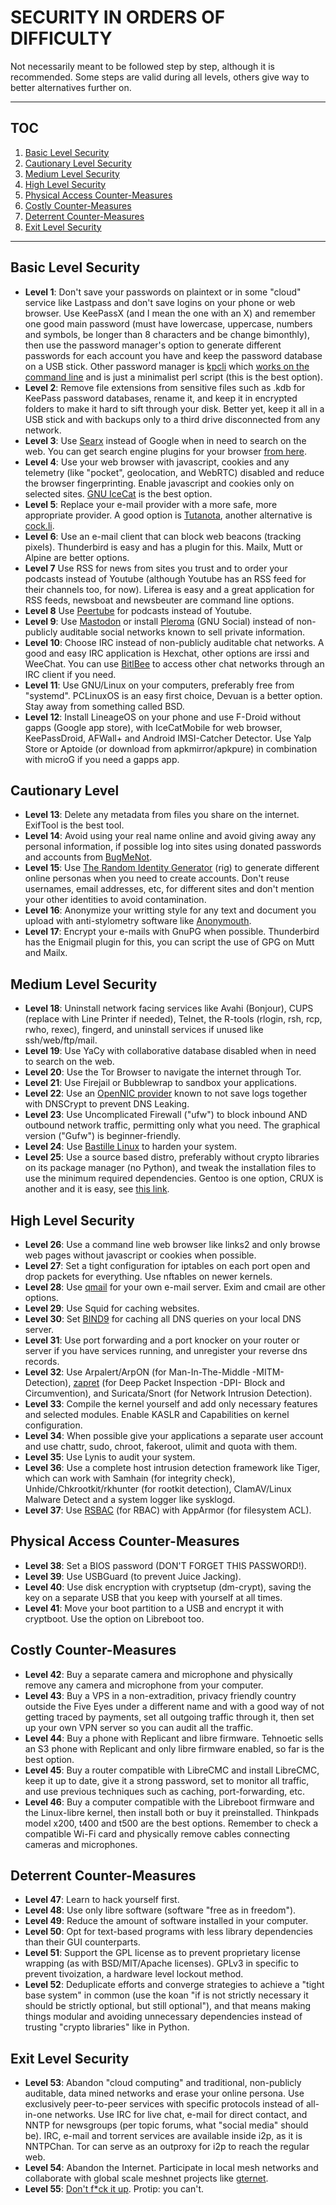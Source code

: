 # SECURITY IN ORDERS OF DIFFICULTY

Not necessarily meant to be followed step by step, although it is recommended. Some steps are valid during all levels, others give way to better alternatives further on.

---
## TOC
1. [Basic Level Security](#basic-level-security)  
2. [Cautionary Level Security](#cautionary-level-security)  
3. [Medium Level Security](#medium-level-security)  
4. [High Level Security](#high-level-security)  
5. [Physical Access Counter-Measures](#physical-access-counter-measures)  
6. [Costly Counter-Measures](#costly-counter-measures)  
7. [Deterrent Counter-Measures](#deterrent-counter-measures)  
8. [Exit Level Security](#exit-level-security)  

---

## Basic Level Security
* __Level 1__: Don't save your passwords on plaintext or in some "cloud" service like Lastpass and don't save logins on your phone or web browser. Use KeePassX (and I mean the one with an X) and remember one good main password (must have lowercase, uppercase, numbers and symbols, be longer than 8 characters and be change bimonthly), then use the password manager's option to generate different passwords for each account you have and keep the password database on a USB stick. Other password manager is [kpcli](https://github.com/alecsammon/kpcli) which [works on the command line](https://www.youtube.com/watch?v=M448GtFa5Xs) and is just a minimalist perl script (this is the best option).
* __Level 2__: Remove file extensions from sensitive files such as .kdb for KeePass password databases, rename it, and keep it in encrypted folders to make it hard to sift through your disk. Better yet, keep it all in a USB stick and with backups only to a third drive disconnected from any network.
* __Level 3__: Use [Searx](https://github.com/asciimoo/searx/wiki/Searx-instances) instead of Google when in need to search on the web. You can get search engine plugins for your browser [from here](https://mycroftproject.com/search-engines.html?name=searx).
* __Level 4__: Use your web browser with javascript, cookies and any telemetry (like "pocket", geolocation, and WebRTC) disabled and reduce the browser fingerprinting. Enable javascript and cookies only on selected sites. [GNU IceCat](https://www.gnu.org/software/gnuzilla/) is the best option.
* __Level 5__: Replace your e-mail provider with a more safe, more appropriate provider. A good option is [Tutanota](https://tutanota.com/), another alternative is [cock.li](https://cock.li/).
* __Level 6__: Use an e-mail client that can block web beacons (tracking pixels). Thunderbird is easy and has a plugin for this. Mailx, Mutt or Alpine are better options.
* __Level 7__ Use RSS for news from sites you trust and to order your podcasts instead of Youtube (although Youtube has an RSS feed for their channels too, for now). Liferea is easy and a great application for RSS feeds, newsboat and newsbeuter are command line options.
* __Level 8__ Use [Peertube](https://instances.joinpeertube.org/instances) for podcasts instead of Youtube.
* __Level 9__: Use [Mastodon](https://joinmastodon.org/) or install [Pleroma](https://github.com/wimvanderbauwhede/limited-systems/wiki/Mastodon-and-Pleroma-on-the-Raspberry-Pi-3) (GNU Social) instead of non-publicly auditable social networks known to sell private information.
* __Level 10__: Choose IRC instead of non-publicly auditable chat networks. A good and easy IRC application is Hexchat, other options are irssi and WeeChat. You can use [BitlBee](https://wiki.bitlbee.org/) to access other chat networks through an IRC client if you need.
* __Level 11__: Use GNU/Linux on your computers, preferably free from "systemd". PCLinuxOS is an easy first choice, Devuan is a better option. Stay away from something called BSD.
* __Level 12__: Install LineageOS on your phone and use F-Droid without gapps (Google app store), with IceCatMobile for web browser, KeePassDroid, AFWall+ and Android IMSI-Catcher Detector. Use Yalp Store or Aptoide (or download from apkmirror/apkpure) in combination with microG if you need a gapps app.

## Cautionary Level
* __Level 13__: Delete any metadata from files you share on the internet. ExifTool is the best tool.
* __Level 14__: Avoid using your real name online and avoid giving away any personal information, if possible log into sites using donated passwords and accounts from [BugMeNot](http://bugmenot.com).
* __Level 15__: Use [The Random Identity Generator](http://rig.sourceforge.net/) (rig) to generate different online personas when you need to create accounts. Don't reuse usernames, email addresses, etc, for different sites and don't mention your other identities to avoid contamination.
* __Level 16__: Anonymize your writting style for any text and document you upload with anti-stylometry software like [Anonymouth](https://github.com/psal/anonymouth).
* __Level 17__: Encrypt your e-mails with GnuPG when possible. Thunderbird has the Enigmail plugin for this, you can script the use of GPG on Mutt and Mailx.

## Medium Level Security
* __Level 18__: Uninstall network facing services like Avahi (Bonjour), CUPS (replace with Line Printer if needed), Telnet, the R-tools (rlogin, rsh, rcp, rwho, rexec), fingerd, and uninstall services if unused like ssh/web/ftp/mail.
* __Level 19__: Use YaCy with collaborative database disabled when in need to search on the web.
* __Level 20__: Use the Tor Browser to navigate the internet through Tor.
* __Level 21__: Use Firejail or Bubblewrap to sandbox your applications.
* __Level 22__: Use an [OpenNIC provider](https://servers.opennicproject.org/) known to not save logs together with DNSCrypt to prevent DNS Leaking.
* __Level 23__: Use Uncomplicated Firewall ("ufw") to block inbound AND outbound network traffic, permitting only what you need. The graphical version ("Gufw") is beginner-friendly.
* __Level 24__: Use [Bastille Linux](http://bastille-linux.sourceforge.net/source.htm) to harden your system.
* __Level 25__: Use a source based distro, preferably without crypto libraries on its package manager (no Python), and tweak the installation files to use the minimum required dependencies. Gentoo is one option, CRUX is another and it is easy, see [this link](https://github.com/mayfrost/guides/blob/master/INITIATION.md).

## High Level Security
* __Level 26__: Use a command line web browser like links2 and only browse web pages without javascript or cookies when possible.
* __Level 27__: Set a tight configuration for iptables on each port open and drop packets for everything. Use nftables on newer kernels.
* __Level 28__: Use [qmail](https://www.schneier.com/blog/archives/2007/11/thoughts_on_the.html) for your own e-mail server. Exim and cmail are other options.
* __Level 29__: Use Squid for caching websites.
* __Level 30__: Set [BIND9](https://unix.stackexchange.com/questions/270716/configure-bind-as-forwarder-only-no-root-hints-encrypted-rpz-blacklist-wh/270796#270796) for caching all DNS queries on your local DNS server.
* __Level 31__: Use port forwarding and a port knocker on your router or server if you have services running, and unregister your reverse dns records.
* __Level 32__: Use Arpalert/ArpON (for Man-In-The-Middle -MITM- Detection), [zapret](https://github.com/bol-van/zapret) (for Deep Packet Inspection -DPI- Block and Circumvention), and Suricata/Snort (for Network Intrusion Detection).
* __Level 33__: Compile the kernel yourself and add only necessary features and selected modules. Enable KASLR and Capabilities on kernel configuration.
* __Level 34__: When possible give your applications a separate user account and use chattr, sudo, chroot, fakeroot, ulimit and quota with them.
* __Level 35__: Use Lynis to audit your system.
* __Level 36__: Use a complete host intrusion detection framework like Tiger, which can work with Samhain (for integrity check), Unhide/Chkrootkit/rkhunter (for rootkit detection), ClamAV/Linux Malware Detect and a system logger like sysklogd.
* __Level 37__: Use [RSBAC](https://www.rsbac.org/) (for RBAC) with AppArmor (for filesystem ACL).

## Physical Access Counter-Measures
* __Level 38__: Set a BIOS password (DON'T FORGET THIS PASSWORD!).
* __Level 39__: Use USBGuard (to prevent Juice Jacking).
* __Level 40__: Use disk encryption with cryptsetup (dm-crypt), saving the key on a separate USB that you keep with yourself at all times.
* __Level 41__: Move your boot partition to a USB and encrypt it with cryptboot. Use the option on Libreboot too.

## Costly Counter-Measures
* __Level 42__: Buy a separate camera and microphone and physically remove any camera and microphone from your computer.
* __Level 43__: Buy a VPS in a non-extradition, privacy friendly country outside the Five Eyes under a different name and with a good way of not getting traced by payments, set all outgoing traffic through it, then set up your own VPN server so you can audit all the traffic.
* __Level 44__: Buy a phone with Replicant and libre firmware. Tehnoetic sells an S3 phone with Replicant and only libre firmware enabled, so far is the best option.
* __Level 45__: Buy a router compatible with LibreCMC and install LibreCMC, keep it up to date, give it a strong password, set to monitor all traffic, and use previous techniques such as caching, port-forwarding, etc.
* __Level 46__: Buy a computer compatible with the Libreboot firmware and the Linux-libre kernel, then install both or buy it preinstalled. Thinkpads model x200, t400 and t500 are the best options. Remember to check a compatible Wi-Fi card and physically remove cables connecting cameras and microphones.

## Deterrent Counter-Measures
* __Level 47__: Learn to hack yourself first.
* __Level 48__: Use only libre software (software "free as in freedom").
* __Level 49__: Reduce the amount of software installed in your computer.
* __Level 50__: Opt for text-based programs with less library dependencies than their GUI counterparts.
* __Level 51__: Support the GPL license as to prevent proprietary license wrapping (as with BSD/MIT/Apache licenses). GPLv3 in specific to prevent tivoization, a hardware level lockout method.
* __Level 52__: Deduplicate efforts and converge strategies to achieve a "tight base system" in common (use the koan "if is not strictly necessary it should be strictly optional, but still optional"), and that means making things modular and avoiding unnecessary dependencies instead of trusting "crypto libraries" like in Python.

## Exit Level Security
* __Level 53__: Abandon "cloud computing" and traditional, non-publicly auditable, data mined networks and erase your online persona. Use exclusively peer-to-peer services with specific protocols instead of all-in-one networks. Use IRC for live chat, e-mail for direct contact, and NNTP for newsgroups (per topic forums, what "social media" should be). IRC, e-mail and torrent services are available inside i2p, as it is NNTPChan. Tor can serve as an outproxy for i2p to reach the regular web.
* __Level 54__: Abandon the Internet. Participate in local mesh networks and collaborate with global scale meshnet projects like [gternet](https://mesh.gentoo.today/wiki/Main_Page).
* __Level 55__: [Don't f\*ck it up](https://www.youtube.com/watch?v=J1q4Ir2J8P8). Protip: you can't.
